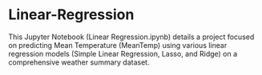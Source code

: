 # Linear-Regression
This Jupyter Notebook (Linear Regression.ipynb) details a project focused on predicting Mean Temperature (MeanTemp) using various linear regression models (Simple Linear Regression, Lasso, and Ridge) on a comprehensive weather summary dataset.
